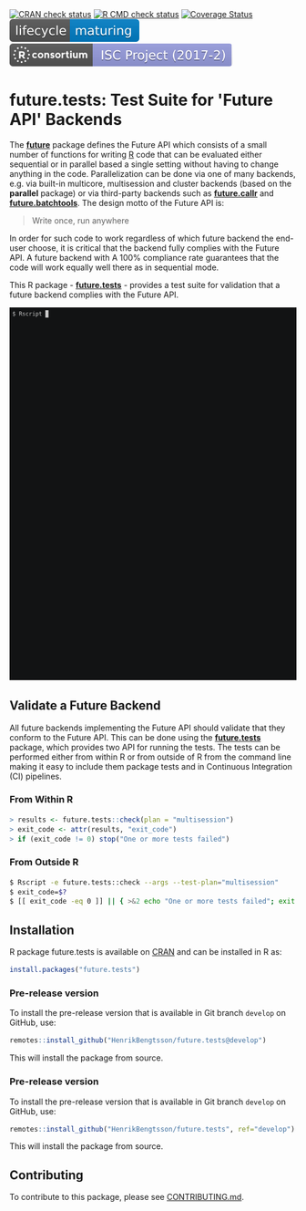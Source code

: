

<div id="badges"><!-- pkgdown markup -->
<a href="https://CRAN.R-project.org/web/checks/check_results_future.tests.html"><img border="0" src="https://www.r-pkg.org/badges/version/future.tests" alt="CRAN check status"/></a> <a href="https://github.com/HenrikBengtsson/future.tests/actions?query=workflow%3AR-CMD-check"><img border="0" src="https://github.com/HenrikBengtsson/future.tests/actions/workflows/R-CMD-check.yaml/badge.svg?branch=develop" alt="R CMD check status"/></a>    <a href="https://codecov.io/gh/HenrikBengtsson/future.tests"><img border="0" src="https://codecov.io/gh/HenrikBengtsson/future.tests/branch/develop/graph/badge.svg" alt="Coverage Status"/></a> <a href="https://lifecycle.r-lib.org/articles/stages.html"><img border="0" src="man/figures/lifecycle-maturing-blue.svg" alt="Life cycle: maturing"/></a>
<a href="https://www.r-consortium.org/projects/awarded-projects"><img border="0" src="man/figures/R_Consortium-logo-horizontal-white-purple-badge.svg" alt="R Consortium: ISC Project 2017-2"/></a>
</div>

# future.tests: Test Suite for 'Future API' Backends 

The **[future]** package defines the Future API which consists of a small number of functions for writing [R] code that can be evaluated either sequential or in parallel based a single setting without having to change anything in the code.  Parallelization can be done via one of many backends, e.g. via built-in multicore, multisession and cluster backends (based on the **parallel** package) or via third-party backends such as **[future.callr]** and **[future.batchtools]**.  The design motto of the Future API is:

> Write once, run anywhere

In order for such code to work regardless of which future backend the end-user choose, it is critical that the backend fully complies with the Future API.  A future backend with A 100% compliance rate guarantees that the code will work equally well there as in sequential mode.

This R package - **[future.tests]** - provides a test suite for validation that a future backend complies with the Future API.

![](vignettes/imgs/screencast.gif)


## Validate a Future Backend

All future backends implementing the Future API should validate that they conform to the Future API.  This can be done using the **[future.tests]** package, which provides two API for running the tests.  The tests can be performed either from within R or from outside of R from the command line making it easy to include them package tests and in Continuous Integration (CI) pipelines.

### From Within R

```r
> results <- future.tests::check(plan = "multisession")
> exit_code <- attr(results, "exit_code")
> if (exit_code != 0) stop("One or more tests failed")
```

### From Outside R

```sh
$ Rscript -e future.tests::check --args --test-plan="multisession"
$ exit_code=$?
$ [[ exit_code -eq 0 ]] || { >&2 echo "One or more tests failed"; exit 1; }
```


[R]: https://www.r-project.org
[future]: https://cran.r-project.org/package=future
[future.callr]: https://cran.r-project.org/package=future.callr
[future.batchtools]: https://cran.r-project.org/package=future.batchtools
[future.tests]: https://cran.r-project.org/package=future.tests


[R]: https://www.r-project.org
[future]: https://cran.r-project.org/package=future
[future.callr]: https://cran.r-project.org/package=future.callr
[future.batchtools]: https://cran.r-project.org/package=future.batchtools
[future.tests]: https://cran.r-project.org/package=future.tests

## Installation
R package future.tests is available on [CRAN](https://cran.r-project.org/package=future.tests) and can be installed in R as:
```r
install.packages("future.tests")
```

### Pre-release version

To install the pre-release version that is available in Git branch `develop` on GitHub, use:
```r
remotes::install_github("HenrikBengtsson/future.tests@develop")
```
This will install the package from source.  



### Pre-release version

To install the pre-release version that is available in Git branch `develop` on GitHub, use:
```r
remotes::install_github("HenrikBengtsson/future.tests", ref="develop")
```
This will install the package from source.  

<!-- pkgdown-drop-below -->


## Contributing

To contribute to this package, please see [CONTRIBUTING.md](CONTRIBUTING.md).

